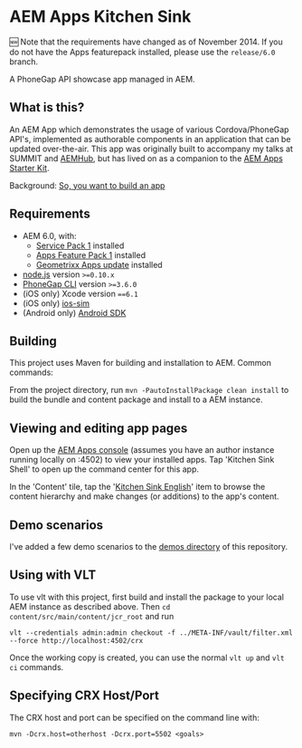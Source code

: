 AEM Apps Kitchen Sink
=====================

:new: Note that the requirements have changed as of November 2014. If you do not have the Apps featurepack installed, please use the `release/6.0` branch.

A PhoneGap API showcase app managed in AEM.

What is this?
-------------

An AEM App which demonstrates the usage of various Cordova/PhoneGap API's, implemented as authorable components in an application that can be updated over-the-air. This app was originally built to accompany my talks at SUMMIT and [AEMHub](http://brucelefebvre.com/blog/2014/04/10/aemhub-mobile-apps-in-aem/), but has lived on as a companion to the [AEM Apps Starter Kit](https://github.com/Adobe-Marketing-Cloud/aem-phonegap-starter-kit).

Background: [So, you want to build an app](http://brucelefebvre.com/blog/2014/03/14/so-you-want-to-build-an-app/)


Requirements
------------

- AEM 6.0, with:
	- [Service Pack 1](https://www.adobeaemcloud.com/content/marketplace/marketplaceProxy.html?packagePath=/content/companies/public/adobe/packages/aem600/servicepack/AEM-6.0-Service-Pack) installed
	- [Apps Feature Pack 1](https://www.adobeaemcloud.com/content/marketplace/marketplaceProxy.html?packagePath=/content/companies/public/adobe/packages/cq600/featurepack/cq-6.0.0-featurepack-4558) installed
	- [Geometrixx Apps update](https://www.adobeaemcloud.com/content/marketplace/marketplaceProxy.html?packagePath=/content/companies/public/adobe/packages/cq60/product/cq-geometrixx-outdoors-app-pkg) installed
- [node.js](http://nodejs.org/) version `>=0.10.x`
- [PhoneGap CLI](https://github.com/phonegap/phonegap-cli) version `>=3.6.0`
- (iOS only) Xcode version `==6.1`
- (iOS only) [ios-sim](https://github.com/phonegap/ios-sim#installation) 
- (Android only) [Android SDK](https://developer.android.com/sdk/index.html)


Building
--------

This project uses Maven for building and installation to AEM. Common commands:

From the project directory, run ``mvn -PautoInstallPackage clean install`` to build the bundle and content package and install to a AEM instance.


Viewing and editing app pages
-----------------------------

Open up the [AEM Apps console](http://localhost:4502/aem/apps.html/content/phonegap) (assumes you have an author instance running locally on :4502) to view your installed apps. Tap 'Kitchen Sink Shell' to open up the command center for this app.

In the 'Content' tile, tap the '[Kitchen Sink English](http://localhost:4502/aem/apps.html/content/phonegap/kitchen-sink/en)' item to browse the content hierarchy and make changes (or additions) to the app's content.


Demo scenarios
--------------

I've added a few demo scenarios to the [demos directory](demos) of this repository.


Using with VLT
--------------

To use vlt with this project, first build and install the package to your local AEM instance as described above. Then `cd content/src/main/content/jcr_root` and run

    vlt --credentials admin:admin checkout -f ../META-INF/vault/filter.xml --force http://localhost:4502/crx

Once the working copy is created, you can use the normal ``vlt up`` and ``vlt ci`` commands.


Specifying CRX Host/Port
------------------------

The CRX host and port can be specified on the command line with:

    mvn -Dcrx.host=otherhost -Dcrx.port=5502 <goals>


